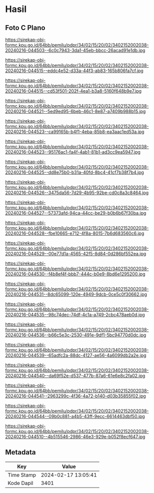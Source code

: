 # Hasil

## Foto C Plano

https://sirekap-obj-formc.kpu.go.id/64bb/pemilu/pdpr/34/02/15/20/02/3402152002038-20240216-044503--6c0c7943-3da1-45eb-bbcc-26acad91e1db.jpg

https://sirekap-obj-formc.kpu.go.id/64bb/pemilu/pdpr/34/02/15/20/02/3402152002038-20240216-044515--eddc4e52-d33a-44f3-ab83-165b806fa7cf.jpg

https://sirekap-obj-formc.kpu.go.id/64bb/pemilu/pdpr/34/02/15/20/02/3402152002038-20240216-044515--cd53f501-202f-4ea1-b3a8-5160f648b9e7.jpg

https://sirekap-obj-formc.kpu.go.id/64bb/pemilu/pdpr/34/02/15/20/02/3402152002038-20240216-044521--5ed9ed95-6beb-46c1-8e87-a7409b988b15.jpg

https://sirekap-obj-formc.kpu.go.id/64bb/pemilu/pdpr/34/02/15/20/02/3402152002038-20240216-044523--ca99165b-b4f1-4eba-85b8-ea3aac1ed53a.jpg

https://sirekap-obj-formc.kpu.go.id/64bb/pemilu/pdpr/34/02/15/20/02/3402152002038-20240216-044523--95176ac1-fa4f-4ab1-81b1-ad3cc9ea5947.jpg

https://sirekap-obj-formc.kpu.go.id/64bb/pemilu/pdpr/34/02/15/20/02/3402152002038-20240216-044525--dd8e75b0-b31a-40fd-8bc4-41cf7b38f7b4.jpg

https://sirekap-obj-formc.kpu.go.id/64bb/pemilu/pdpr/34/02/15/20/02/3402152002038-20240216-044526--3475da56-7d29-4b95-92be-cd0c8a3c8464.jpg

https://sirekap-obj-formc.kpu.go.id/64bb/pemilu/pdpr/34/02/15/20/02/3402152002038-20240216-044527--57373afd-94ca-44cc-be29-b0b6b67f30ba.jpg

https://sirekap-obj-formc.kpu.go.id/64bb/pemilu/pdpr/34/02/15/20/02/3402152002038-20240216-044528--fbe10665-e712-4f8a-8015-7b6d683560c6.jpg

https://sirekap-obj-formc.kpu.go.id/64bb/pemilu/pdpr/34/02/15/20/02/3402152002038-20240216-044529--00e77d1a-4565-42f5-8d84-0d286bf552ea.jpg

https://sirekap-obj-formc.kpu.go.id/64bb/pemilu/pdpr/34/02/15/20/02/3402152002038-20240216-044530--f4b8ef4f-bbb7-444c-b0e9-8bd6e1295200.jpg

https://sirekap-obj-formc.kpu.go.id/64bb/pemilu/pdpr/34/02/15/20/02/3402152002038-20240216-044531--8dc65099-120e-4949-9dcb-0ce5c0f30662.jpg

https://sirekap-obj-formc.kpu.go.id/64bb/pemilu/pdpr/34/02/15/20/02/3402152002038-20240216-044535--98c74dec-74df-4c1a-a749-2cbc478aeb0d.jpg

https://sirekap-obj-formc.kpu.go.id/64bb/pemilu/pdpr/34/02/15/20/02/3402152002038-20240216-044536--b66c5e3c-2530-491e-9df1-5bc94770d0dc.jpg

https://sirekap-obj-formc.kpu.go.id/64bb/pemilu/pdpr/34/02/15/20/02/3402152002038-20240216-044539--65adfc2a-88dc-4127-ae56-4a6099db2a2e.jpg

https://sirekap-obj-formc.kpu.go.id/64bb/pemilu/pdpr/34/02/15/20/02/3402152002038-20240216-044540--da69f52e-d537-477b-87a6-61e6e8c2fa02.jpg

https://sirekap-obj-formc.kpu.go.id/64bb/pemilu/pdpr/34/02/15/20/02/3402152002038-20240216-044541--2963299c-4f36-4a72-b140-d03b35855f02.jpg

https://sirekap-obj-formc.kpu.go.id/64bb/pemilu/pdpr/34/02/15/20/02/3402152002038-20240216-044544--09b0c881-a4b5-43ff-9ecc-6614463dbf50.jpg

https://sirekap-obj-formc.kpu.go.id/64bb/pemilu/pdpr/34/02/15/20/02/3402152002038-20240216-044510--4b515546-2986-46e3-929e-b052f8ecf647.jpg


## Metadata

| Key        | Value               |
| ---------- | ------------------- |
| Time Stamp | 2024-02-17 13:05:41 |
| Kode Dapil | 3401                |



